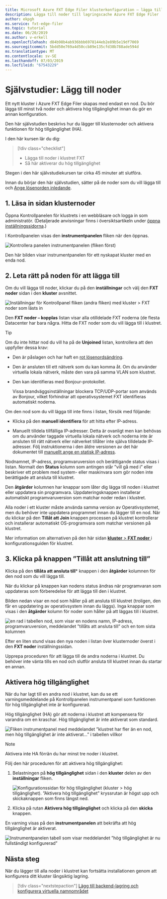 ```yaml
---
title: Microsoft Azure FXT Edge Filer klusterkonfiguration – lägga till noder
description: Lägga till noder till lagringscache Azure FXT Edge Filer
author: ekpgh
ms.service: fxt-edge-filer
ms.topic: tutorial
ms.date: 06/20/2019
ms.author: v-erkell
ms.openlocfilehash: d84b98b4ab936bbb6978144eb2e89b5e19df7069
ms.sourcegitcommit: 5bdd50e769a4d50ccb89e135cfd38b788ade594d
ms.translationtype: MT
ms.contentlocale: sv-SE
ms.lasthandoff: 07/03/2019
ms.locfileid: "67543229"
---
```

# <a name="tutorial-add-cluster-nodes"></a>Självstudier: Lägg till noder 

Ett nytt kluster i Azure FXT Edge Filer skapas med endast en nod. Du bör lägga till minst två noder och aktivera hög tillgänglighet innan du gör en annan konfiguration. 

Den här självstudien beskrivs hur du lägger till klusternoder och aktivera funktionen för hög tillgänglighet (HA). 

I den här kursen lär du dig: 

> [!div class="checklist"]
> * Lägga till noder i klustret FXT
> * Så här aktiverar du hög tillgänglighet

Stegen i den här självstudiekursen tar cirka 45 minuter att slutföra.

Innan du börjar den här självstudien, sätter på de noder som du vill lägga till och [Ange lösenorden inledande](fxt-node-password.md). 

## <a name="1-load-the-cluster-nodes-page"></a>1. Läsa in sidan klusternoder

Öppna Kontrollpanelen för klustrets i en webbläsare och logga in som administratör. (Detaljerade anvisningar finns i översiktsartikeln under [öppna inställningssidorna](fxt-cluster-create.md#open-the-settings-pages).)

I Kontrollpanelen visas den **instrumentpanelen** fliken när den öppnas. 

![Kontrollera panelen instrumentpanelen (fliken först)](media/fxt-cluster-config/dashboard-1-node.png)

Den här bilden visar instrumentpanelen för ett nyskapat kluster med en enda nod.

## <a name="2-locate-the-node-to-add"></a>2. Leta rätt på noden för att lägga till

Om du vill lägga till noder, klickar du på den **inställningar** och välj den **FXT noder** sidan i den **kluster** avsnittet.

![Inställningar för Kontrollpanel fliken (andra fliken) med kluster > FXT noder som lästs in](media/fxt-cluster-config/settings-fxt-nodes.png)

Den **FXT noder – kopplas** listan visar alla otilldelade FXT noderna (de flesta Datacenter har bara några. Hitta de FXT noder som du vill lägga till i klustret.

> [!Tip] 
> Om du inte hittar nod du vill ha på de **Unjoined** listan, kontrollera att den uppfyller dessa krav:
> 
> * Den är påslagen och har haft en [rot lösenordsändring](fxt-node-password.md).
> * Den är ansluten till ett nätverk som du kan komma åt. Om du använder virtuella lokala nätverk, måste den vara på samma VLAN som klustret.
> * Den kan identifieras med Bonjour-protokollet. 
>
>   Vissa brandväggsinställningar blockera TCP/UDP-portar som används av Bonjour, vilket förhindrar att operativsystemet FXT identifieras automatiskt noderna.
> 
> Om den nod som du vill lägga till inte finns i listan, försök med följande: 
> 
> * Klicka på den **manuell identifiera** för att hitta efter IP-adress.
> 
> * Manuellt tilldela tillfälliga IP-adresser. Detta är ovanligt men kan behövas om du använder taggade virtuella lokala nätverk och noderna inte är ansluten till rätt nätverk eller nätverket tillåter inte själva tilldelade IP-adresser. Följ instruktionerna i den äldre versionen av det här dokumentet till [manuellt ange en statisk IP-adress](https://azure.github.io/Avere/legacy/create_cluster/4_8/html/static_ip.html).

Nodnamnet, IP-adress, programvaruversion och berättigande status visas i listan. Normalt den **Status** kolumn som antingen står ”vill gå med i” eller beskriver ett problem med system- eller maskinvara som gör noden inte berättigade att ansluta till klustret.

Den **åtgärder** kolumnen har knappar som låter dig lägga till noden i klustret eller uppdatera sin programvara. Uppdateringsknappen installerar automatiskt programvaruversion som matchar noder redan i klustret.

Alla noder i ett kluster måste använda samma version av Operativsystemet, men du behöver inte uppdatera programmet innan du lägger till en nod. När du klickar på den **Tillåt att Join** knappen processen på klustret kontrollerar och installerar automatiskt OS-programvara som matchar versionen på klustret.

Mer information om alternativen på den här sidan [ **kluster** > **FXT noder** ](https://azure.github.io/Avere/legacy/ops_guide/4_7/html/gui_fxt_nodes.html) i konfigurationsguiden för klustret.

## <a name="3-click-the-allow-to-join-button"></a>3. Klicka på knappen ”Tillåt att anslutning till” 

Klicka på den **tillåta att ansluta till*** knappen i den **åtgärder** kolumnen för den nod som du vill lägga till.

När du klickar på knappen kan nodens status ändras när programvaran som uppdateras som förberedelse för att lägga till den i klustret. 

Bilden nedan visar en nod som håller på att ansluta till klustret (troligen, den får en uppdatering av operativsystem innan du läggs). Inga knappar som visas i den **åtgärder** kolumn för noder som håller på att läggas till i klustret.

![en rad i tabellen nod, som visar en nodens namn, IP-adress, programvaruversion, meddelandet ”tillåts att ansluta till” och en tom sista kolumnen](media/fxt-cluster-config/node-join-in-process.png)

Efter en liten stund visas den nya noden i listan över klusternoder överst i den **FXT noder** inställningssidan. 

Upprepa proceduren för att lägga till de andra noderna i klustret. Du behöver inte vänta tills en nod och slutför ansluta till klustret innan du startar en annan.

## <a name="enable-high-availability"></a>Aktivera hög tillgänglighet

När du har lagt till en andra nod i klustret, kan du se ett varningsmeddelande på Kontrollpanelen instrumentpanel som funktionen för hög tillgänglighet inte är konfigurerad. 

Hög tillgänglighet (HA) gör att noderna i klustret att kompensera för varandra om en kraschar. Hög tillgänglighet är inte aktiverat som standard.

![Fliken instrumentpanel med meddelandet ”klustret har fler än en nod, men hög tillgänglighet är inte aktiverat...” i tabellen villkor](media/fxt-cluster-config/no-ha-2-nodes.png)

> [!Note] 
> Aktivera inte HA förrän du har minst tre noder i klustret.

Följ den här proceduren för att aktivera hög tillgänglighet: 

1. Belastningen på **hög tillgänglighet** sidan i den **kluster** delen av den **inställningar** fliken.

   ![Konfigurationssidan för hög tillgänglighet (kluster > hög tillgänglighet). ”Aktivera hög tillgänglighet” kryssrutan är högst upp och skickaknappen som finns längst ned.](media/fxt-cluster-config/enable-ha.png)

2. Klicka på rutan **Aktivera hög tillgänglighet** och klicka på den **skicka** knappen. 

En varning visas på den **instrumentpanelen** att bekräfta att hög tillgänglighet är aktiverat.

![Instrumentpanelen tabell som visar meddelandet ”hög tillgänglighet är nu fullständigt konfigurerad”](media/fxt-cluster-config/ha-configured-alert.png)


## <a name="next-steps"></a>Nästa steg

När du lägger till alla noder i klustret kan fortsätta installationen genom att konfigurera ditt kluster långsiktig lagring.

> [!div class="nextstepaction"]
> [Lägg till backend-lagring och konfigurera virtuella namnområdet](fxt-add-storage.md)